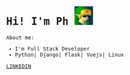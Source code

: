 <samp>
<h1>
    Hi! I'm Ph
    <img src="giphy.gif" width="50">
</h1>
<p>About me:</p>
<ul>
    <li>I'm Full Stack Developer</li>
    <li>Python| Django| Flask| Vuejs| Linux</li>
</ul>
<a target="_blank" href="https://www.linkedin.com/in/ph7777">
LINKEDIN
</a>
</samp>
